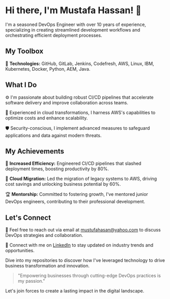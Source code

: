 # Hi there, I'm Mustafa Hassan! 👋

I'm a seasoned DevOps Engineer with over 10 years of experience, specializing in creating streamlined development workflows and orchestrating efficient deployment processes.

## My Toolbox

🔧 **Technologies:** GitHub, GitLab, Jenkins, Codefresh, AWS, Linux, IBM, Kubernetes, Docker, Python, AEM, Java.

## What I Do

⚙️ I'm passionate about building robust CI/CD pipelines that accelerate software delivery and improve collaboration across teams.

🚀 Experienced in cloud transformations, I harness AWS's capabilities to optimize costs and enhance scalability.

🛡️ Security-conscious, I implement advanced measures to safeguard applications and data against modern threats.

## My Achievements

🌟 **Increased Efficiency:** Engineered CI/CD pipelines that slashed deployment times, boosting productivity by 80%.
  
🎯 **Cloud Migration:** Led the migration of legacy systems to AWS, driving cost savings and unlocking business potential by 60%.
  
🏆 **Mentorship:** Committed to fostering growth, I've mentored junior DevOps engineers, contributing to their professional development.

## Let's Connect

📧 Feel free to reach out via email at mustufahasan@yahoo.com to discuss DevOps strategies and collaboration.

🤝 Connect with me on [LinkedIn](https://www.linkedin.com/in/mustafa-hasan-47290950/) to stay updated on industry trends and opportunities.


Dive into my repositories to discover how I've leveraged technology to drive business transformation and innovation.

> "Empowering businesses through cutting-edge DevOps practices is my passion."

Let's join forces to create a lasting impact in the digital landscape.
